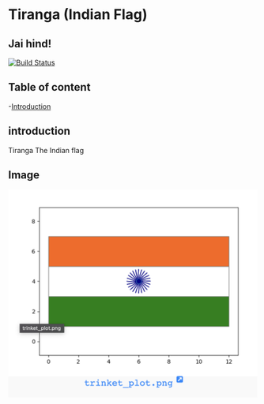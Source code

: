 # Tiranga (Indian Flag)
## Jai hind!

[![Build Status](https://travis-ci.org/joemccann/dillinger.svg?branch=master)](https://travis-ci.org/joemccann/dillinger)

##  Table of content

-[Introduction](#introduction)


## introduction
Tiranga The Indian flag

## Image
![Screenshot](/tiranga.png)